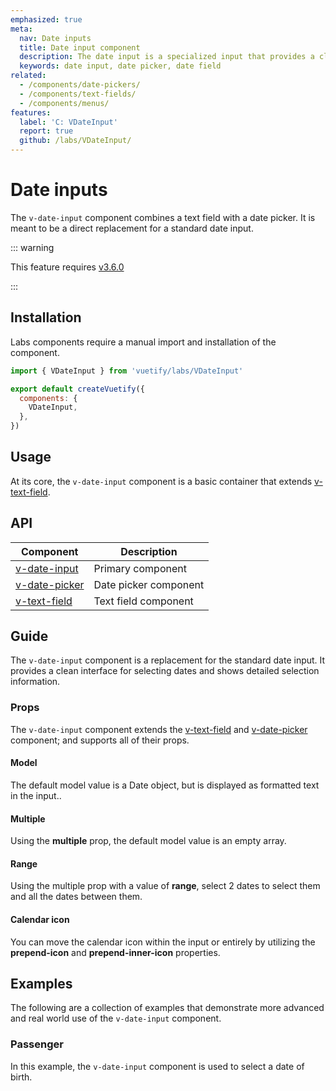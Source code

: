 ```yaml
---
emphasized: true
meta:
  nav: Date inputs
  title: Date input component
  description: The date input is a specialized input that provides a clean interface for selecting dates, showing detailed selection information.
  keywords: date input, date picker, date field
related:
  - /components/date-pickers/
  - /components/text-fields/
  - /components/menus/
features:
  label: 'C: VDateInput'
  report: true
  github: /labs/VDateInput/
---
```


# Date inputs

The `v-date-input` component combines a text field with a date picker. It is meant to be a direct replacement for a standard date input.

<PageFeatures />

::: warning

This feature requires [v3.6.0](/getting-started/release-notes/?version=v3.6.0)

:::

## Installation

Labs components require a manual import and installation of the component.

```js { resource="src/plugins/vuetify.js" }
import { VDateInput } from 'vuetify/labs/VDateInput'

export default createVuetify({
  components: {
    VDateInput,
  },
})
```

## Usage

At its core, the `v-date-input` component is a basic container that extends [v-text-field](/components/text-fields).

<ExamplesUsage name="v-date-input" />

<PromotedEntry />

## API

| Component | Description |
| - | - |
| [v-date-input](/api/v-date-input/) | Primary component |
| [v-date-picker](/api/v-date-picker/) | Date picker component |
| [v-text-field](/api/v-text-field/) | Text field component |

<ApiInline hide-links />

## Guide

The `v-date-input` component is a replacement for the standard date input. It provides a clean interface for selecting dates and shows detailed selection information.

### Props

The `v-date-input` component extends the [v-text-field](/components/text-fields/) and [v-date-picker](/components/date-pickers/) component; and supports all of their props.

#### Model

The default model value is a Date object, but is displayed as formatted text in the input..

<ExamplesExample file="v-date-input/prop-model" />

#### Multiple

Using the **multiple** prop, the default model value is an empty array.

<ExamplesExample file="v-date-input/prop-multiple" />

#### Range

Using the multiple prop with a value of **range**, select 2 dates to select them and all the dates between them.

<ExamplesExample file="v-date-input/prop-multiple-range" />

#### Calendar icon

You can move the calendar icon within the input or entirely by utilizing the **prepend-icon** and **prepend-inner-icon** properties.

<ExamplesExample file="v-date-input/prop-prepend-icon" />

## Examples

The following are a collection of examples that demonstrate more advanced and real world use of the `v-date-input` component.

### Passenger

In this example, the `v-date-input` component is used to select a date of birth.

<ExamplesExample file="v-date-input/misc-passenger" />
